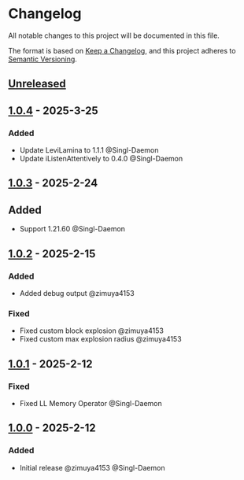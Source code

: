 # Changelog

All notable changes to this project will be documented in this file.

The format is based on [Keep a Changelog](https://keepachangelog.com/en/1.0.0/),
and this project adheres to [Semantic Versioning](https://semver.org/spec/v2.0.0.html).

## [Unreleased]

## [1.0.4] - 2025-3-25

### Added

- Update LeviLamina to 1.1.1 @Singl-Daemon
- Update iListenAttentively to 0.4.0 @Singl-Daemon

## [1.0.3] - 2025-2-24

## Added

- Support 1.21.60 @Singl-Daemon

## [1.0.2] - 2025-2-15

### Added

- Added debug output @zimuya4153

### Fixed

- Fixed custom block explosion @zimuya4153
- Fixed custom max explosion radius @zimuya4153

## [1.0.1] - 2025-2-12

### Fixed

- Fixed LL Memory Operator @Singl-Daemon

## [1.0.0] - 2025-2-12

### Added

- Initial release @zimuya4153 @Singl-Daemon

[Unreleased]: https://github.com/TelluriumDev/BanExplosion/compare/v1.0.4...HEAD

[1.0.4]: https://github.com/TelluriumDev/BanExplosion/releases/tag/v1.0.4

[1.0.3]: https://github.com/TelluriumDev/BanExplosion/releases/tag/v1.0.3

[1.0.2]: https://github.com/TelluriumDev/BanExplosion/releases/tag/v1.0.3

[1.0.2]: https://github.com/TelluriumDev/BanExplosion/releases/tag/v1.0.2

[1.0.1]: https://github.com/TelluriumDev/BanExplosion/releases/tag/v1.0.1

[1.0.0]: https://github.com/TelluriumDev/BanExplosion/releases/tag/v1.0.0
